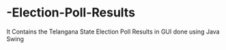 # -Election-Poll-Results
It Contains the Telangana State Election Poll Results in GUI done using Java Swing
